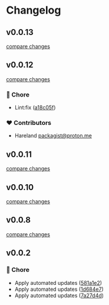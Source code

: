 # Changelog


## v0.0.13

[compare changes](https://github.com/onecode-no/event-service/compare/v0.0.12...v0.0.13)

## v0.0.12

[compare changes](https://github.com/onecode-no/event-service/compare/v0.0.11...v0.0.12)

### 🏡 Chore

- Lint:fix ([a18c05f](https://github.com/onecode-no/event-service/commit/a18c05f))

### ❤️ Contributors

- Hareland <packagist@proton.me>

## v0.0.11

[compare changes](https://github.com/onecode-no/event-service/compare/v0.0.10...v0.0.11)

## v0.0.10

[compare changes](https://github.com/onecode-no/event-service/compare/v0.0.8...v0.0.10)

## v0.0.8

[compare changes](https://github.com/onecode-no/event-service/compare/v0.0.7...v0.0.8)

## v0.0.2


### 🏡 Chore

- Apply automated updates ([581a1e2](https://github.com/onecode-no/event-service/commit/581a1e2))
- Apply automated updates ([1d684e7](https://github.com/onecode-no/event-service/commit/1d684e7))
- Apply automated updates ([7a27d4d](https://github.com/onecode-no/event-service/commit/7a27d4d))

